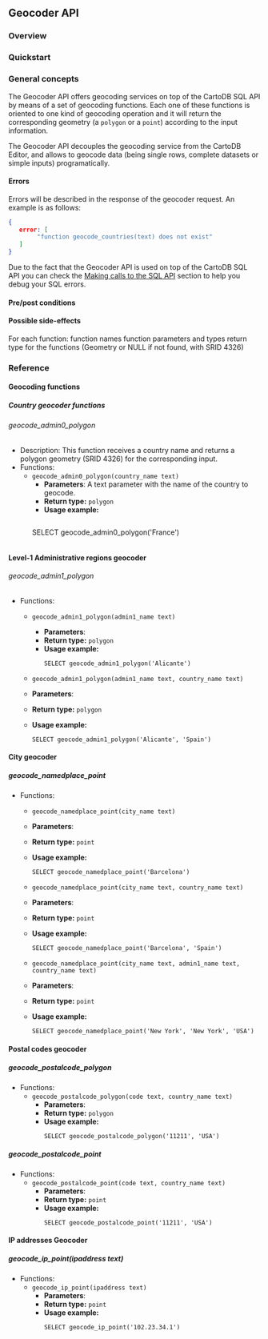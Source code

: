 ## Geocoder API

### Overview
### Quickstart
### General concepts
The Geocoder API offers geocoding services on top of the CartoDB SQL API by means of a set of geocoding functions. Each one of these functions is oriented to one kind of geocoding operation and it will return the corresponding geometry (a `polygon` or a `point`) according to the input information.

The Geocoder API decouples the geocoding service from the CartoDB Editor, and allows to geocode data (being single rows, complete datasets or simple inputs) programatically. 

#### Errors
Errors will be described in the response of the geocoder request. An example is as follows:

  ```json
  {
     error: [
          "function geocode_countries(text) does not exist"
     ]
  }
  ```

Due to the fact that the Geocoder API is used on top of the CartoDB SQL API you can check the [Making calls to the SQL API](http://docs.cartodb.com/cartodb-platform/sql-api/making-calls/) section to help you debug your SQL errors.

#### Pre/post conditions

#### Possible side-effects

For each function:
function names
function parameters and types 
return type for the functions  (Geometry or NULL if not found, with SRID 4326)

### Reference
#### Geocoding functions
##### Country geocoder functions
###### geocode_admin0_polygon
* Description:
 This function receives a country name and returns a polygon geometry (SRID 4326) for the corresponding input.
* Functions:
  * `geocode_admin0_polygon(country_name text)`
     * **Parameters**: A text parameter with the name of the country to geocode.
     * **Return type:** `polygon`
     * **Usage example:**
       `````
      SELECT geocode_admin0_polygon('France')
      `````

#### Level-1 Administrative regions geocoder
###### geocode_admin1_polygon
* Functions: 
  * `geocode_admin1_polygon(admin1_name text)`
    * **Parameters**: 
    * **Return type:** `polygon`
    * **Usage example:**
      `````
      SELECT geocode_admin1_polygon('Alicante')
      `````

  *  `geocode_admin1_polygon(admin1_name text, country_name text)`
    * **Parameters**: 
    * **Return type:** `polygon`
    * **Usage example:**
      `````
      SELECT geocode_admin1_polygon('Alicante', 'Spain')
      `````

#### City geocoder
##### geocode_namedplace_point
* Functions:
  *  `geocode_namedplace_point(city_name text)`
    * **Parameters**: 
    * **Return type:** `point`
    * **Usage example:**
      `````
      SELECT geocode_namedplace_point('Barcelona')
      `````

  *  `geocode_namedplace_point(city_name text, country_name text)`
    * **Parameters**: 
    * **Return type:** `point`
    * **Usage example:**
      `````
      SELECT geocode_namedplace_point('Barcelona', 'Spain')
      `````

  *  `geocode_namedplace_point(city_name text, admin1_name text, country_name text)`
    * **Parameters**: 
    * **Return type:** `point`
    * **Usage example:**
      `````
      SELECT geocode_namedplace_point('New York', 'New York', 'USA')
      `````

#### Postal codes geocoder
##### geocode_postalcode_polygon
* Functions:
  * `geocode_postalcode_polygon(code text, country_name text)`
    * **Parameters**: 
    * **Return type:** `polygon`
    * **Usage example:**
        `````
      SELECT geocode_postalcode_polygon('11211', 'USA')
      `````

##### geocode_postalcode_point
* Functions:
  * `geocode_postalcode_point(code text, country_name text)`
    * **Parameters**: 
    * **Return type:** `point`
    * **Usage example:**
        `````
      SELECT geocode_postalcode_point('11211', 'USA')
      `````

#### IP addresses Geocoder
##### geocode_ip_point(ipaddress text)
* Functions:
  * `geocode_ip_point(ipaddress text)`
    * **Parameters**: 
    * **Return type:** `point`
    * **Usage example:**
        `````
      SELECT geocode_ip_point('102.23.34.1')
      `````









